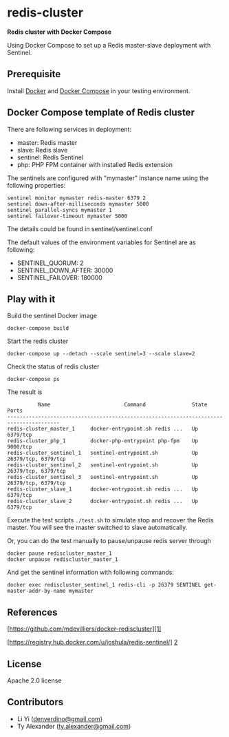 # redis-cluster 
**Redis cluster with Docker Compose** 

Using Docker Compose to set up a Redis master-slave deployment with Sentinel.

## Prerequisite

Install [Docker][4] and [Docker Compose][3] in your testing environment.

## Docker Compose template of Redis cluster

There are following services in deployment:

* master: Redis master
* slave:  Redis slave
* sentinel: Redis Sentinel
* php: PHP FPM container with installed Redis extension

The sentinels are configured with "mymaster" instance name using the following properties:

```
sentinel monitor mymaster redis-master 6379 2
sentinel down-after-milliseconds mymaster 5000
sentinel parallel-syncs mymaster 1
sentinel failover-timeout mymaster 5000
```

The details could be found in sentinel/sentinel.conf

The default values of the environment variables for Sentinel are as following:

* SENTINEL_QUORUM: 2
* SENTINEL_DOWN_AFTER: 30000
* SENTINEL_FAILOVER: 180000

## Play with it

Build the sentinel Docker image

```
docker-compose build
```

Start the redis cluster

```
docker-compose up --detach --scale sentinel=3 --scale slave=2
```

Check the status of redis cluster

```
docker-compose ps
```

The result is 

```
          Name                        Command               State          Ports
---------------------------------------------------------------------------------------
redis-cluster_master_1     docker-entrypoint.sh redis ...   Up      6379/tcp
redis-cluster_php_1        docker-php-entrypoint php-fpm    Up      9000/tcp
redis-cluster_sentinel_1   sentinel-entrypoint.sh           Up      26379/tcp, 6379/tcp
redis-cluster_sentinel_2   sentinel-entrypoint.sh           Up      26379/tcp, 6379/tcp
redis-cluster_sentinel_3   sentinel-entrypoint.sh           Up      26379/tcp, 6379/tcp
redis-cluster_slave_1      docker-entrypoint.sh redis ...   Up      6379/tcp
redis-cluster_slave_2      docker-entrypoint.sh redis ...   Up      6379/tcp    
```

Execute the test scripts `./test.sh` to simulate stop and recover the Redis master.
You will see the master switched to slave automatically. 

Or, you can do the test manually to pause/unpause redis server through

```
docker pause rediscluster_master_1
docker unpause rediscluster_master_1
```

And get the sentinel information with following commands:

```
docker exec rediscluster_sentinel_1 redis-cli -p 26379 SENTINEL get-master-addr-by-name mymaster
```

## References

[https://github.com/mdevilliers/docker-rediscluster][1]

[https://registry.hub.docker.com/u/joshula/redis-sentinel/] [2]

[1]: https://github.com/mdevilliers/docker-rediscluster
[2]: https://registry.hub.docker.com/u/joshula/redis-sentinel/
[3]: https://docs.docker.com/compose/
[4]: https://www.docker.com

## License

Apache 2.0 license 

## Contributors

* Li Yi (<denverdino@gmail.com>)
* Ty Alexander (<ty.alexander@gmail.com>)

